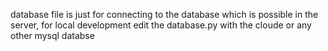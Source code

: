 database file is just for connecting to the database which is possible in the server, for local development edit the database.py with the cloude or any other mysql databse 
